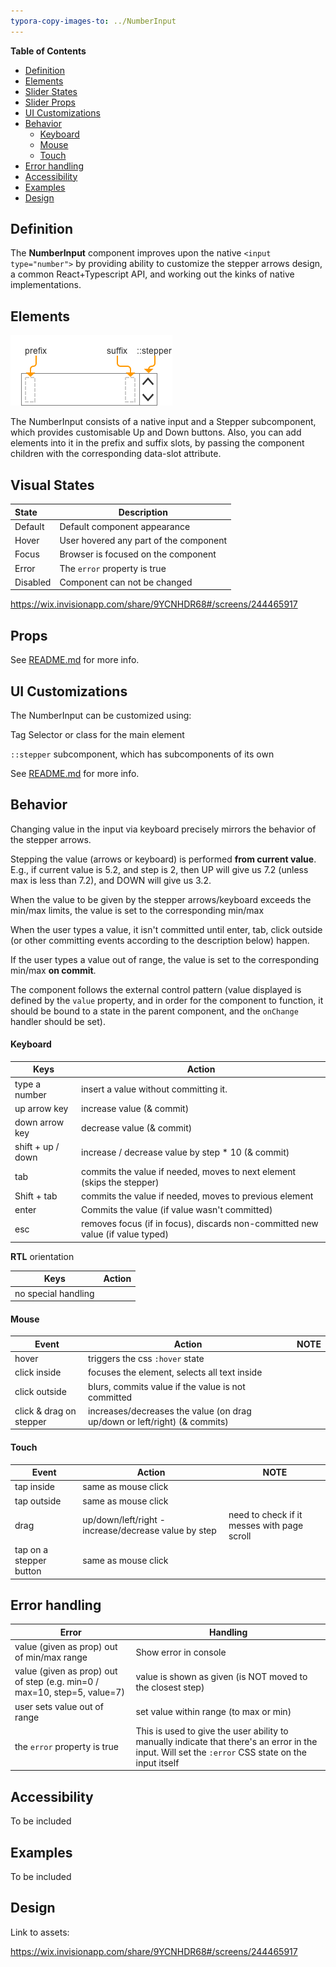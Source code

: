 ```yaml
---
typora-copy-images-to: ../NumberInput
---
```


**Table of Contents**

- [Definition](#definition)
- [Elements](#elements)
- [Slider States](#slider-states)
- [Slider Props](#slider-props)
- [UI Customizations](#ui-customizations)
- [Behavior](#behavior)
  - [Keyboard](#keyboard)
  - [Mouse](#mouse)
  - [Touch](#touch)
- [Error handling](#error-handling)
- [Accessibility](#accessibility)
- [Examples](#examples)
- [Design](#design)



## Definition

The **NumberInput** component improves upon the native `<input type="number">` by providing ability to customize the stepper arrows design, a common React+Typescript API, and working out the kinks of native implementations.



## Elements

![elements](./elements.png)

The NumberInput consists of a native input and a Stepper subcomponent, which provides customisable Up and Down buttons. Also, you can add elements into it in the prefix and suffix slots, by passing the component children with the corresponding data-slot attribute.



## Visual States

| State    | Description                            |
| :------- | -------------------------------------- |
| Default  | Default component appearance           |
| Hover    | User hovered any part of the component |
| Focus    | Browser is focused on the component    |
| Error    | The `error` property is true           |
| Disabled | Component can not be changed           |

https://wix.invisionapp.com/share/9YCNHDR68#/screens/244465917


## Props

See [README.md](./README.md) for more info.



## UI Customizations

The NumberInput can be customized using:

Tag Selector or class for the main element

`::stepper` subcomponent, which has subcomponents of its own

See [README.md](./README.md) for more info.



## Behavior

Changing value in the input via keyboard precisely mirrors the behavior of the stepper arrows.

Stepping the value (arrows or keyboard) is performed **from current value**. E.g., if current value is 5.2, and step is 2, then UP will give us 7.2 (unless max is less than 7.2), and DOWN will give us 3.2.

When the value to be given by the stepper arrows/keyboard exceeds the min/max limits, the value is set to the corresponding min/max

When the user types a value, it isn't committed until enter, tab, click outside (or other committing events according to the description below) happen.

If the user types a value out of range, the value is set to the corresponding min/max **on commit**.

The component follows the external control pattern (value displayed is defined by the `value` property, and in order for the component to function, it should be bound to a state in the parent component, and the `onChange` handler should be set).

#### Keyboard 

| Keys              | Action                                   |
| ----------------- | ---------------------------------------- |
| type a number     | insert a value without committing it.    |
| up arrow key      | increase value (& commit)                |
| down arrow key    | decrease value (& commit)                |
| shift + up / down | increase / decrease value by step * 10 (& commit) |
| tab               | commits the value if needed, moves to next element (skips the stepper) |
| Shift + tab       | commits the value if needed, moves to previous element |
| enter             | Commits the value (if value wasn't committed) |
| esc               | removes focus (if in focus), discards non-committed new value (if value typed) |

**RTL** orientation

| Keys                | Action |
| ------------------- | ------ |
| no special handling |        |



#### Mouse

| Event                   | Action                                   | NOTE |
| ----------------------- | ---------------------------------------- | ---- |
| hover                   | triggers the css `:hover` state          |      |
| click inside            | focuses the element, selects all text inside |      |
| click outside           | blurs, commits value if the value is not committed |      |
| click & drag on stepper | increases/decreases the value (on drag up/down or left/right) (& commits) |      |



#### Touch

| Event                   | Action                                   | NOTE                                     |
| ----------------------- | ---------------------------------------- | ---------------------------------------- |
| tap inside              | same as mouse click                      |                                          |
| tap outside             | same as mouse click                      |                                          |
| drag                    | up/down/left/right - increase/decrease value by step | need to check if it messes with page scroll |
| tap on a stepper button | same as mouse click                      |                                          |



## Error handling

| Error                                    | Handling                                 |
| ---------------------------------------- | ---------------------------------------- |
| value (given as prop) out of min/max range | Show error in console                    |
| value (given as prop) out of step (e.g. min=0 / max=10, step=5, value=7) | value is shown as given (is NOT moved to the closest step) |
| user sets value out of range             | set value within range (to max or min)   |
| the `error` property is true             | This is used to give the user ability to manually indicate that there's an error in the input. Will set the `:error` CSS state on the input itself |



## Accessibility

To be included

## Examples

 To be included

## Design

Link to assets:

https://wix.invisionapp.com/share/9YCNHDR68#/screens/244465917